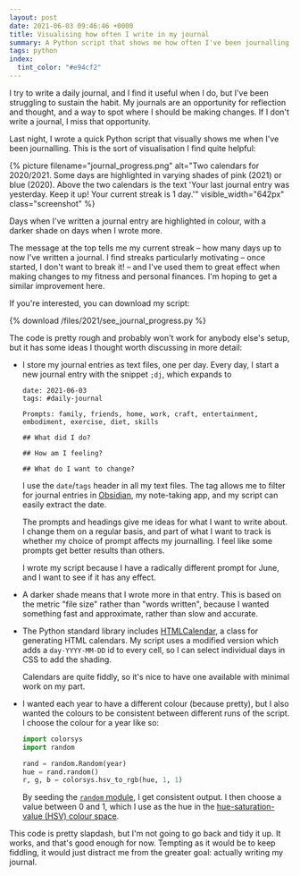 ```yaml
---
layout: post
date: 2021-06-03 09:46:46 +0000
title: Visualising how often I write in my journal
summary: A Python script that shows me how often I've been journalling, so I can track my progress.
tags: python
index:
  tint_color: "#e94cf2"
---
```


I try to write a daily journal, and I find it useful when I do, but I've been struggling to sustain the habit.
My journals are an opportunity for reflection and thought, and a way to spot where I should be making changes.
If I don't write a journal, I miss that opportunity.

Last night, I wrote a quick Python script that visually shows me when I've been journalling.
This is the sort of visualisation I find quite helpful:

{%
  picture
  filename="journal_progress.png"
  alt="Two calendars for 2020/2021. Some days are highlighted in varying shades of pink (2021) or blue (2020). Above the two calendars is the text 'Your last journal entry was yesterday. Keep it up! Your current streak is 1 day.'"
  visible_width="642px"
  class="screenshot"
%}

Days when I've written a journal entry are highlighted in colour, with a darker shade on days when I wrote more.

The message at the top tells me my current streak – how many days up to now I've written a journal.
I find streaks particularly motivating – once started, I don't want to break it! – and I've used them to great effect when making changes to my fitness and personal finances.
I'm hoping to get a similar improvement here.

If you're interested, you can download my script:

{% download /files/2021/see_journal_progress.py %}

The code is pretty rough and probably won't work for anybody else's setup, but it has some ideas I thought worth discussing in more detail:

-   I store my journal entries as text files, one per day.
    Every day, I start a new journal entry with the snippet `;dj`, which expands to

    ```
    date: 2021-06-03
    tags: #daily-journal

    Prompts: family, friends, home, work, craft, entertainment, embodiment, exercise, diet, skills

    ## What did I do?

    ## How am I feeling?

    ## What do I want to change?
    ```

    I use the `date`/`tags` header in all my text files.
    The tag allows me to filter for journal entries in [Obsidian], my note-taking app, and my script can easily extract the date.

    The prompts and headings give me ideas for what I want to write about.
    I change them on a regular basis, and part of what I want to track is whether my choice of prompt affects my journalling.
    I feel like some prompts get better results than others.

    I wrote my script because I have a radically different prompt for June, and I want to see if it has any effect.

-   A darker shade means that I wrote more in that entry.
    This is based on the metric "file size" rather than "words written", because I wanted something fast and approximate, rather than slow and accurate.

-   The Python standard library includes [HTMLCalendar], a class for generating HTML calendars.
    My script uses a modified version which adds a `day-YYYY-MM-DD` id to every cell, so I can select individual days in CSS to add the shading.

    Calendars are quite fiddly, so it's nice to have one available with minimal work on my part.

-   I wanted each year to have a different colour (because pretty), but I also wanted the colours to be consistent between different runs of the script.
    I choose the colour for a year like so:

    ```python
    import colorsys
    import random

    rand = random.Random(year)
    hue = rand.random()
    r, g, b = colorsys.hsv_to_rgb(hue, 1, 1)
    ```

    By seeding the [`random` module][random], I get consistent output.
    I then choose a value between 0 and 1, which I use as the hue in the [hue-saturation-value (HSV) colour space][hsv].

This code is pretty slapdash, but I'm not going to go back and tidy it up.
It works, and that's good enough for now.
Tempting as it would be to keep fiddling, it would just distract me from the greater goal: actually writing my journal.

[Obsidian]: https://obsidian.md/
[HTMLCalendar]: https://docs.python.org/3/library/calendar.html#calendar.HTMLCalendar
[random]: https://docs.python.org/3/library/random.html
[hsv]: https://en.wikipedia.org/wiki/HSL_and_HSV
